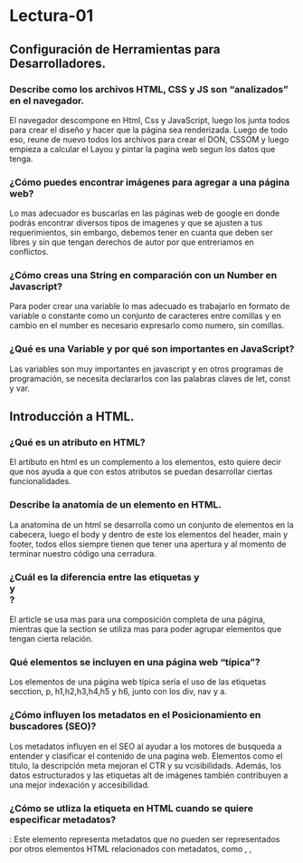 # Lectura-01

## Configuración de Herramientas para Desarrolladores.
### Describe como los archivos HTML, CSS y JS son “analizados” en el navegador.
El navegador descompone en Html, Css y JavaScript, luego los junta todos para crear el diseño y hacer que la página sea renderizada. Luego de todo eso, reune de nuevo todos los archivos para crear el DON, CSSOM y luego empieza a calcular el Layou y pintar la pagina web segun los datos que tenga.

### ¿Cómo puedes encontrar imágenes para agregar a una página web?
Lo mas adecuador es buscarlas en las páginas web de google en donde podrás encontrar diversos tipos de imagenes y que se ajusten a tus requerimientos, sin embargo, debemos tener en cuanta que deben ser libres y sin que tengan derechos de autor por que entreriamos en conflictos.

### ¿Cómo creas una String en comparación con un Number en Javascript?
Para poder crear una variable lo mas adecuado es trabajarlo en formato de variable o constante como un conjunto de caracteres entre comillas y en cambio en el number es necesario expresarlo como numero, sin comillas. 

### ¿Qué es una Variable y por qué son importantes en JavaScript?
Las variables son muy importantes en javascript y en otros programas de programación, se necesita declararlos con las palabras claves de let, const y var. 

## Introducción a HTML.
### ¿Qué es un atributo en HTML?
El artibuto en html es un complemento a los elementos, esto quiere decir que nos ayuda a que con estos atributos se puedan desarrollar ciertas funcionalidades.

### Describe la anatomía de un elemento en HTML.
La anatomina de un html se desarrolla como un conjunto de elementos en la cabecera, luego el body y dentro de este los elementos del header, main y footer, todos ellos siempre tienen que tener una apertura y al momento de terminar nuestro código una cerradura.

### ¿Cuál es la diferencia entre las etiquetas y <article> y <section>?
El article se usa mas para una composición completa de una página, mientras que la section se utiliza mas para poder agrupar elementos que tengan cierta relación.
 
### Qué elementos se incluyen en una página web “típica”?
Los elementos de una página web típica sería el uso de las etiquetas secction, p, h1,h2,h3,h4,h5 y h6, junto con los div, nav y a.

### ¿Cómo influyen los metadatos en el Posicionamiento en buscadores (SEO)?
Los metadatos influyen en el SEO al ayudar a los motores de busqueda a entender y clasificar el contenido de una pagina web. Elementos como el titulo, la descripción meta mejoran el CTR y su vcisibilidads. Además, los datos estructurados y las etiquetas alt de imágenes también contribuyen a una mejor indexación y accesibilidad.

### ¿Cómo se utliza la etiqueta en HTML cuando se quiere especificar metadatos?
<meta charset="utf-8">: Este elemento representa metadatos que no pueden ser representados por otros elementos HTML relacionados con metadatos, como <base>, <link>, <script>, <style> o <title>. El atributo charset especifica la codificación de caracteres para su documento como UTF-8, que incluye la mayoría de los caracteres de la gran mayoría de los lenguajes humanos escritos. Con esta configuración, la página ahora puede manejar cualquier contenido textual que pueda contener. No hay razón para no configurar esto, y puede ayudar a evitar algunos problemas más adelante.

## Miselania
### ¿Qué es necesario hacer, y en qué orden, para alcanzar mis metas?
La mayoria de proyectos fallan, no por falta de conocimiento técnico sino por falta de objetivos y visión.

### ¿Cuál es la pregunta más importante que se debe responder al diseñar una página web?
La pregunta mas importante a reponder es: ¿Qué es exactamente lo que quiero lograr?, esta pregunta es el inicio y la motivacion que debes tener para poder realizar lo demas.

## Semántica.
#### ¿Por qué se debe utilizar un elemento h1> en vez de un span para mostrar un título de primer nivel?
Se debe de usar h1 por que de esa manera se obtiene un valor semantico y siempre se usa para encabezados, span es para que simplemente parezca un encabezado, y no tendra valor semantico, por lo que no tendra ningun beneficio adicional. ¿Cuáles son los beneficios de utilizar etiquetas semánticas en nuestro HTML? Estos son algunos beneficios:
- Los motores de búsqueda considerarán su contenido como palabras clave importantes para influir en las clasificaciones de búsqueda de la página (ver SEO).
- Los lectores de pantalla pueden usarlo como señal para ayudar a los usuarios con discapacidad visual a navegar por una página.

### ¿Qué es JavaScript?
Describe 2 cosas que requieran de JavaScript en el navegador.
Mostrar un mensaje emergente meidante un prompt sería un ejemplo de interactividad básica que requiere JavaScript en un navegador, o talvez un reloj que simplemente te muestre la hora.

## ¿Cómo se puede añadir JavaScript a un documento en HTML?
En línea (Inline): Utiliza la etiqueta <script> para insertar JavaScript directamente en el HTML. Puedes colocarla en la sección <head> o en el cuerpo (<body>) del documento, según cuándo desees que se cargue el JavaScript.
Archivo externo: Crea un archivo JavaScript con extensión .js y luego enlázalo al HTML mediante la etiqueta <script> con el atributo src. Así, el navegador descargará el archivo JavaScript junto con el documento HTML.

